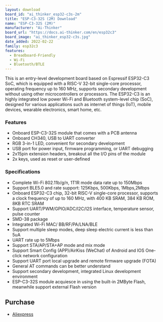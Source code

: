 ```yaml
---
layout: download
board_id: "ai_thinker_esp32-c3s-2m"
title: "ESP-C3-32S (2M) Download"
name: "ESP-C3-32S (2M)"
manufacturer: "Ai-Thinker"
board_url: "https://docs.ai-thinker.com/en/esp32c3"
board_image: "ai_thinker_esp32-c3s.jpg"
date_added: 2022-02-22
family: esp32c3
features:
  - Breadboard-Friendly
  - Wi-Fi
  - Bluetooth/BTLE
---
```

This is an entry-level development board based on Espressif ESP32-C3 SoC, which is equipped with a RISC-V 32-bit single-core processor, operating frequency up to 160 MHz, supports secondary development without using other microcontrollers or processors. The ESP32-C3 is an highly integrated low power Wi-Fi and Bluetooth system-level chip (SoC), designed for various applications such as internet of things (IoT), mobile devices, wearable electronics, smart home, etc.

### Features

- Onboard ESP-C3-32S module that comes with a PCB antenna
- Onboard CH340, USB to UART converter
- RGB 3-in-1 LED, convenient for secondary development
- USB port for power input, firmware programming, or UART debugging
- 2x15pin extension headers, breakout all the I/O pins of the module
- 2x keys, used as reset or user-defined

### Specifications

- Complete Wi-Fi 802.11b/g/n, 1T1R mode data rate up to 150Mbps
- Support BLE5.0 and rate support: 125Kbps, 500Kbps, 1Mbps,2Mbps
- Onboard ESP32-C3 chip, 32-bit RISC-V single-core processor, supports a clock frequency of up to 160 MHz, with 400 KB SRAM, 384 KB ROM, 8KB RTC SRAM
- Support UART/PWM/GPIO/ADC/I2C/I2S interface, temperature sensor, pulse counter
- SMD-38 package
- Integrated Wi-Fi MAC/ BB/RF/PA/LNA/BLE
- Support multiple sleep modes, deep sleep electric current is less than 5uA
- UART rate up to 5Mbps
- Support STA/AP/STA+AP mode and mix mode
- Support Smart Config (APP)/AirKiss (WeChat) of Android and IOS One-click network configuration
- Support UART port local upgrade and remote firmware upgrade (FOTA)
- General AT commands can be better understand
- Support secondary development, integrated Linux development environment
- ESP-C3-32S module acquiesce in using the built-in 2MByte Flash, meanwhile support external Flash version

## Purchase

* [Aliexpress](https://www.aliexpress.com/item/1005003023291446.html)
